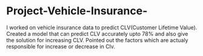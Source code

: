 # Project-Vehicle-Insurance-
I worked on vehicle insurance data to predict CLV(Customer Lifetime Value).
Created a model that can predict CLV accurately upto 78% and also give the solution for increasing CLV.
Pointed out the factors which are actualy responsible for increase or decrease in Clv.
